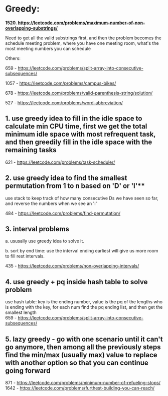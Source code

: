 # Greedy:

**1520. https://leetcode.com/problems/maximum-number-of-non-overlapping-substrings/**

Need to get all the valid substrings first, and then the problem becomes the schedule meeting problem, where you have one meeting room, what's the most meeting numbers you can schedule


Others:

659 - https://leetcode.com/problems/split-array-into-consecutive-subsequences/

1057 - https://leetcode.com/problems/campus-bikes/

678 - https://leetcode.com/problems/valid-parenthesis-string/solution/

527 - https://leetcode.com/problems/word-abbreviation/

## 1. use greedy idea to fill in the idle space to calculate min CPU time, first we get the total minimum idle space with most refrequent task, and then greedily fill in the idle space with the remaining tasks

621 - https://leetcode.com/problems/task-scheduler/

## 2. use greedy idea to find the smallest permutation from 1 to n based on 'D' or 'I'**

use stack to keep track of how many consecutive Ds we have seen so far, and reverse the numbers when we see an 'I'

484 - https://leetcode.com/problems/find-permutation/

## 3. interval problems

a. ususally use greedy idea to solve it.

b. sort by end time: use the interval ending earliest will give us more room to fill rest intervals.

435 - https://leetcode.com/problems/non-overlapping-intervals/

## 4. use greedy + pq inside hash table to solve problem

use hash table: key is the ending number, value is the pq of the lengths who is ending with the key, for each num find the pq ending list, and then get the smallest length  
659 - https://leetcode.com/problems/split-array-into-consecutive-subsequences/

## 5. lazy greedy - go with one scenario until it can't go anymore, then among all the previously steps find the min/max (usually max) value to replace with another option so that you can continue going forward

871 - https://leetcode.com/problems/minimum-number-of-refueling-stops/  
1642 - https://leetcode.com/problems/furthest-building-you-can-reach/
